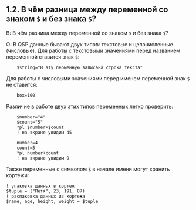 ## 1.2. В чём разница между переменной со знаком `$` и без знака `$`?
<!-- [:faq_01_02] -->

В: В чём разница между переменной со знаком `$` и без знака `$`?

О:
В QSP данные бывают двух типов: текстовые и целочисленные (числовые). Для работы с текстовыми значениями перед названием переменной ставится знак `$`:

```qsp
	$string="В эту перменную записана строка текста"
```

Для работы с числовыми значениями перед именем переменной знак `$` не ставится:

```qsp
	box=100
```

Различие в работе двух этих типов переменных легко проверить:

```qsp
	$number="4"
	$count="5"
	*pl $number+$count
	! на экране увидим 45

	number=4
	count=5
	*pl number+count
	! на экране увидим 9
```

Также переменные с символом `$` в начале имени могут хранить кортежи:

```qsp
! упаковка данных в кортеж
$tuple = ("Петя", 23, 191, 87)
! распаковка данных из кортежа
$name, age, height, weight = $tuple
```
